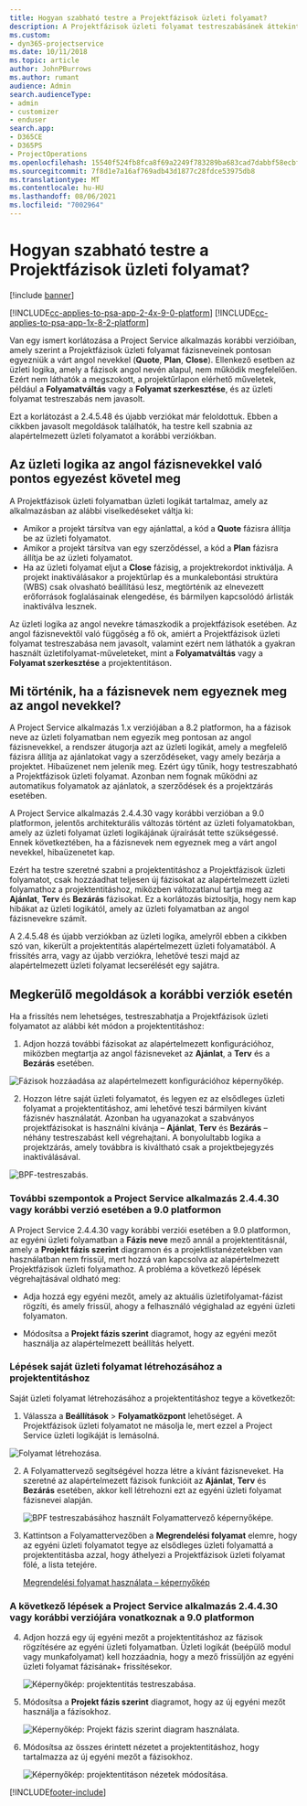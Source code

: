 ```yaml
---
title: Hogyan szabható testre a Projektfázisok üzleti folyamat?
description: A Projektfázisok üzleti folyamat testreszabásánek áttekintése.
ms.custom:
- dyn365-projectservice
ms.date: 10/11/2018
ms.topic: article
author: JohnPBurrows
ms.author: rumant
audience: Admin
search.audienceType:
- admin
- customizer
- enduser
search.app:
- D365CE
- D365PS
- ProjectOperations
ms.openlocfilehash: 15540f524fb8fca8f69a2249f783289ba683cad7dabbf58ecbf620d147e5d491
ms.sourcegitcommit: 7f8d1e7a16af769adb43d1877c28fdce53975db8
ms.translationtype: MT
ms.contentlocale: hu-HU
ms.lasthandoff: 08/06/2021
ms.locfileid: "7002964"
---
```

# <a name="how-do-i-customize-the-project-stages-business-process-flow"></a>Hogyan szabható testre a Projektfázisok üzleti folyamat?

[!include [banner](../includes/psa-now-project-operations.md)]

[!INCLUDE[cc-applies-to-psa-app-2-4x-9-0-platform](../includes/cc-applies-to-psa-app-2-4x-9-0-platform.md)]
[!INCLUDE[cc-applies-to-psa-app-1x-8-2-platform](../includes/cc-applies-to-psa-app-1x-8-2-platform.md)]

Van egy ismert korlátozása a Project Service alkalmazás korábbi verzióiban, amely szerint a Projektfázisok üzleti folyamat fázisneveinek pontosan egyezniük a várt angol nevekkel (**Quote**, **Plan**, **Close**). Ellenkező esetben az üzleti logika, amely a fázisok angol nevén alapul, nem működik megfelelően. Ezért nem láthatók a megszokott, a projektűrlapon elérhető műveletek, például a **Folyamatváltás** vagy a **Folyamat szerkesztése**, és az üzleti folyamat testreszabás nem javasolt. 

Ezt a korlátozást a 2.4.5.48 és újabb verziókat már feloldottuk. Ebben a cikkben javasolt megoldások találhatók, ha testre kell szabnia az alapértelmezett üzleti folyamatot a korábbi verziókban.  

## <a name="business-logic-requires-an-exact-match-with-english-stage-names"></a>Az üzleti logika az angol fázisnevekkel való pontos egyezést követel meg

A Projektfázisok üzleti folyamatban üzleti logikát tartalmaz, amely az alkalmazásban az alábbi viselkedéseket váltja ki:
- Amikor a projekt társítva van egy ajánlattal, a kód a **Quote** fázisra állítja be az üzleti folyamatot.
- Amikor a projekt társítva van egy szerződéssel, a kód a **Plan** fázisra állítja be az üzleti folyamatot.
- Ha az üzleti folyamat eljut a **Close** fázisig, a projektrekordot inktiválja. A projekt inaktiválásakor a projektűrlap és a munkalebontási struktúra (WBS) csak olvasható beállítású lesz, megtörténik az elnevezett erőforrások foglalásainak elengedése, és bármilyen kapcsolódó árlisták inaktiválva lesznek.

Az üzleti logika az angol nevekre támaszkodik a projektfázisok esetében. Az angol fázisnevektől való függőség a fő ok, amiért a Projektfázisok üzleti folyamat testreszabása nem javasolt, valamint ezért nem láthatók a gyakran használt üzletifolyamat-műveleteket, mint a **Folyamatváltás** vagy a **Folyamat szerkesztése** a projektentitáson.

## <a name="what-happens-if-the-stage-names-dont-match-the-english-names"></a>Mi történik, ha a fázisnevek nem egyeznek meg az angol nevekkel?

A Project Service alkalmazás 1.x verziójában a 8.2 platformon, ha a fázisok neve az üzleti folyamatban nem egyezik meg pontosan az angol fázisnevekkel, a rendszer átugorja azt az üzleti logikát, amely a megfelelő fázisra állítja az ajánlatokat vagy a szerződéseket, vagy amely bezárja a projektet. Hibaüzenet nem jelenik meg. Ezért úgy tűnik, hogy testreszabható a Projektfázisok üzleti folyamat. Azonban nem fognak működni az automatikus folyamatok az ajánlatok, a szerződések és a projektzárás esetében.

A Project Service alkalmazás 2.4.4.30 vagy korábbi verzióban a 9.0 platformon, jelentős architekturális változás történt az üzleti folyamatokban, amely az üzleti folyamat üzleti logikájának újraírását tette szükségessé. Ennek következtében, ha a fázisnevek nem egyeznek meg a várt angol nevekkel, hibaüzenetet kap. 

Ezért ha testre szeretné szabni a projektentitáshoz a Projektfázisok üzleti folyamatot, csak hozzáadhat teljesen új fázisokat az alapértelmezett üzleti folyamathoz a projektentitáshoz, miközben változatlanul tartja meg az **Ajánlat**, **Terv** és **Bezárás** fázisokat. Ez a korlátozás biztosítja, hogy nem kap hibákat az üzleti logikától, amely az üzleti folyamatban az angol fázisnevekre számít.

A 2.4.5.48 és újabb verziókban az üzleti logika, amelyről ebben a cikkben szó van, kikerült a projektentitás alapértelmezett üzleti folyamatából. A frissítés arra, vagy az újabb verziókra, lehetővé teszi majd az alapértelmezett üzleti folyamat lecserélését egy sajátra. 

## <a name="workarounds-for-earlier-versions"></a>Megkerülő megoldások a korábbi verziók esetén

Ha a frissítés nem lehetséges, testreszabhatja a Projektfázisok üzleti folyamatot az alábbi két módon a projektentitáshoz:

1. Adjon hozzá további fázisokat az alapértelmezett konfigurációhoz, miközben megtartja az angol fázisneveket az **Ajánlat**, a **Terv** és a **Bezárás** esetében.


![Fázisok hozzáadása az alapértelmezett konfigurációhoz képernyőkép.](media/FAQ-Customize-BPF-1.png)
 
2. Hozzon létre saját üzleti folyamatot, és legyen ez az elsődleges üzleti folyamat a projektentitáshoz, ami lehetővé teszi bármilyen kívánt fázisnév használatát. Azonban ha ugyanazokat a szabványos projektfázisokat is használni kívánja – **Ajánlat**, **Terv** és **Bezárás** – néhány testreszabást kell végrehajtani. A bonyolultabb logika a projektzárás, amely továbbra is kiváltható csak a projektbejegyzés inaktiválásával.

![BPF-testreszabás.](media/FAQ-Customize-BPF-2.png)

### <a name="additional-considerations-for-project-service-app-version-24430-or-earlier-on-platform-90"></a>További szempontok a Project Service alkalmazás 2.4.4.30 vagy korábbi verzió esetében a 9.0 platformon

A Project Service 2.4.4.30 vagy korábbi verziói esetében a 9.0 platformon, az egyéni üzleti folyamatban a **Fázis neve** mező annál a projektentitásnál, amely a **Projekt fázis szerint** diagramon és a projektlistanézetekben van használatban nem frissül, mert hozzá van kapcsolva az alapértelmezett Projektfázisok üzleti folyamathoz. A probléma a következő lépések végrehajtásával oldható meg:

- Adja hozzá egy egyéni mezőt, amely az aktuális üzletifolyamat-fázist rögzíti, és amely frissül, ahogy a felhasználó végighalad az egyéni üzleti folyamaton.

- Módosítsa a **Projekt fázis szerint** diagramot, hogy az egyéni mezőt használja az alapértelmezett beállítás helyett.

### <a name="steps-to-create-your-own-business-process-flow-for-the-project-entity"></a>Lépések saját üzleti folyamat létrehozásához a projektentitáshoz

Saját üzleti folyamat létrehozásához a projektentitáshoz tegye a következőt:

1. Válassza a **Beállítások** > **Folyamatközpont** lehetőséget. A Projektfázisok üzleti folyamatot ne másolja le, mert ezzel a Project Service üzleti logikáját is lemásolná.

  ![Folyamat létrehozása.](media/FAQ-Customize-BPF-3.png)

2. A Folyamattervező segítségével hozza létre a kívánt fázisneveket. Ha szeretné az alapértelmezett fázisok funkcióit az **Ajánlat**, **Terv** és **Bezárás** esetében, akkor kell létrehozni ezt az egyéni üzleti folyamat fázisnevei alapján.

   ![BPF testreszabásához használt Folyamattervező képernyőképe.](media/FAQ-Customize-BPF-4.png) 

3. Kattintson a Folyamattervezőben a **Megrendelési folyamat** elemre, hogy az egyéni üzleti folyamatot tegye az elsődleges üzleti folyamattá a projektentitásba azzal, hogy áthelyezi a Projektfázisok üzleti folyamat fölé, a lista tetejére.


   [Megrendelési folyamat használata – képernyőkép](media/FAQ-Customize-BPF-5-720.png)

### <a name="the-following-steps-apply-to-project-service-app-24430-or-earlier-on-the-90-platform"></a>A következő lépések a Project Service alkalmazás 2.4.4.30 vagy korábbi verziójára vonatkoznak a 9.0 platformon

4. Adjon hozzá egy új egyéni mezőt a projektentitáshoz az fázisok rögzítésére az egyéni üzleti folyamatban. Üzleti logikát (beépülő modul vagy munkafolyamat) kell hozzáadnia, hogy a mező frissüljön az egyéni üzleti folyamat fázisának+ frissítésekor.

   ![Képernyőkép: projektentitás testreszabása.](media/FAQ-Customize-BPF-6-720.png)

5. Módosítsa a **Projekt fázis szerint** diagramot, hogy az új egyéni mezőt használja a fázisokhoz.

   ![Képernyőkép: Projekt fázis szerint diagram használata.](media/FAQ-Customize-BPF-7-720.png)

6. Módosítsa az összes érintett nézetet a projektentitáshoz, hogy tartalmazza az új egyéni mezőt a fázisokhoz.

   ![Képernyőkép: projektentitáson nézetek módosítása.](media/FAQ-Customize-BPF-8-720.png)



[!INCLUDE[footer-include](../includes/footer-banner.md)]